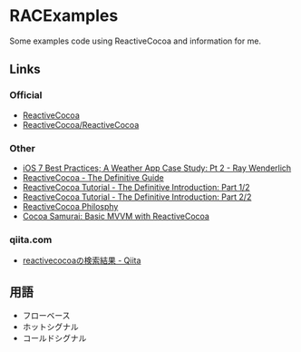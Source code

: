 RACExamples
===========

Some examples code using ReactiveCocoa and information for me.

## Links

### Official
* [ReactiveCocoa](https://github.com/ReactiveCocoa)
* [ReactiveCocoa/ReactiveCocoa](https://github.com/ReactiveCocoa/ReactiveCocoa)

### Other
* [iOS 7 Best Practices; A Weather App Case Study: Pt 2 - Ray Wenderlich](http://www.raywenderlich.com/55386/ios-7-best-practices-part-2)
* [ReactiveCocoa - The Definitive Guide](http://www.scottlogic.com/blog/2014/03/13/reactive-cocoa-tutorial.html)
* [ReactiveCocoa Tutorial - The Definitive Introduction: Part 1/2](http://www.raywenderlich.com/62699/reactivecocoa-tutorial-pt1)
* [ReactiveCocoa Tutorial - The Definitive Introduction: Part 2/2](http://www.raywenderlich.com/62796/reactivecocoa-tutorial-pt2)
* [ReactiveCocoa Philosphy](http://reactivecocoa.io/philosophy.html)
* [Cocoa Samurai: Basic MVVM with ReactiveCocoa](http://cocoasamurai.blogspot.com/2013/03/basic-mvvm-with-reactivecocoa.html)

### qiita.com
* [reactivecocoaの検索結果 - Qiita](http://qiita.com/search?utf8=%E2%9C%93&sort=&q=reactivecocoa)

## 用語

* フローベース
* ホットシグナル
* コールドシグナル
